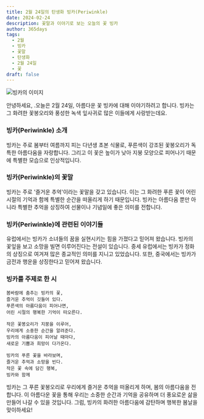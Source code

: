 ```yaml
---
title: 2월 24일의 탄생화 빙카(Periwinkle)
date: 2024-02-24
description: 꽃말과 이야기로 보는 오늘의 꽃 빙카
author: 365days
tags:
  - 2월
  - 빙카
  - 꽃말
  - 탄생화
  - 2월 24일
  - 꽃
draft: false
---
```


![빙카의 이미지](https://cdn.pixabay.com/photo/2022/03/31/05/09/flower-7102225_640.jpg#center)

안녕하세요, .오늘은 2월 24일, 아름다운 꽃 빙카에 대해 이야기하려고 합니다. 빙카는 그 화려한 꽃봉오리와 풍성한 녹색 잎사귀로 많은 이들에게 사랑받는데요.

### 빙카(Periwinkle) 소개
빙카는 주로 봄부터 여름까지 피는 다년생 초본 식물로, 푸른색이 강조된 꽃봉오리가 독특한 아름다움을 자랑합니다. 그리고 이 꽃은 높이가 낮아 지붕 모양으로 피어나기 때문에 특별한 모습으로 인상적입니다.

### 빙카(Periwinkle)의 꽃말
빙카는 주로 '즐거운 추억'이라는 꽃말을 갖고 있습니다. 이는 그 화려한 푸른 꽃이 어린 시절의 기억과 함께 특별한 순간을 떠올리게 하기 때문입니다. 빙카는 아름다움 뿐만 아니라 특별한 추억을 상징하여 선물이나 기념일에 좋은 의미를 전합니다.

### 빙카(Periwinkle)에 관련된 이야기들
유럽에서는 빙카가 소녀들의 꿈을 실현시키는 힘을 가졌다고 믿어져 왔습니다. 빙카의 꽃잎을 보고 소망을 빌면 이루어진다는 전설이 있습니다. 중세 유럽에서는 빙카가 정화의 상징으로 여겨져 많은 종교적인 의미를 지니고 있었습니다. 또한, 중국에서는 빙카가 금전과 행운을 상징한다고 믿어져 왔습니다.

### 빙카를 주제로 한 시

	봄바람에 춤추는 빙카의 꽃,
	즐거운 추억이 깃들어 있다.
	푸른색의 아름다움이 피어나면,
	어린 시절의 행복한 기억이 떠오른다.
	
	작은 꽃봉오리가 지붕을 이루어,
	우리에게 소중한 순간을 알려준다.
	빙카의 아름다움이 피어날 때마다,
	새로운 기쁨과 희망이 다가온다.
	
	빙카의 푸른 꽃을 바라보며,
	즐거운 추억과 소망을 빈다.
	작은 꽃 속에 담긴 행복,
	빙카와 함께 

빙카는 그 푸른 꽃봉오리로 우리에게 즐거운 추억을 떠올리게 하며, 봄의 아름다움을 전합니다. 이 아름다운 꽃을 통해 우리는 소중한 순간과 기억을 공유하며 더 풍요로운 삶을 만들어 나갈 수 있을 것입니다. 그럼, 빙카의 화려한 아름다움에 감탄하며 행복한 봄날을 맞이하세요!
